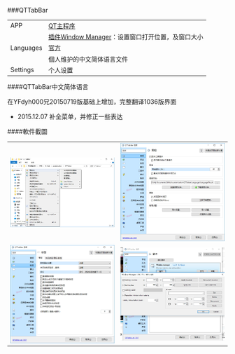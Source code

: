 ###QTTabBar

| | |
| :--- | :--- |
| APP | [QT主程序](http://qttabbar.wikidot.com/)|
| | [插件Window Manager](http://qttabbar.wdfiles.com/local--files/plugins/WindowManager.zip)：设置窗口打开位置，及窗口大小 |
| Languages | [官方](http://qttabbar.wikidot.com/userpages:language-files) |
| | 個人维护的中文简体语言文件 |
| Settings| 个人设置 |

####QTTabBar中文简体语言

在YFdyh000兄20150719版基础上增加，完整翻译1036版界面

- 2015.12.07 补全菜单，并修正一些表达

####軟件截圖

| | |
| :-- | :-- |
| <img width="420" src="img/qt-1.jpg">| <img width="420" src="img/qt-2.jpg"> |
| <img width="420" src="img/qt-3.jpg">| <img width="420" src="img/qt-4.jpg"> |
